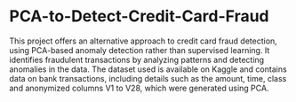 # PCA-to-Detect-Credit-Card-Fraud

This project offers an alternative approach to credit card fraud detection, using PCA-based anomaly detection rather than supervised learning. It identifies fraudulent transactions by analyzing patterns and detecting anomalies in the data.
The dataset used is available on Kaggle and contains data on bank transactions, including details such as the amount, time, class and anonymized columns V1 to V28, which were generated using PCA.
